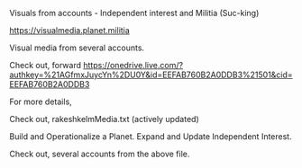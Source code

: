 Visuals from accounts - Independent interest and Militia (Suc-king)

https://visualmedia.planet.militia

Visual media from several accounts.

Check out, forward 
https://onedrive.live.com/?authkey=%21AGfmxJuycYn%2DU0Y&id=EEFAB760B2A0DDB3%21501&cid=EEFAB760B2A0DDB3

For more details,

Check out, rakeshkelmMedia.txt (actively updated)

Build and Operationalize a Planet. Expand and Update Independent Interest.

Check out, several accounts from the above file.

